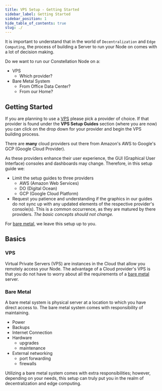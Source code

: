 ```yaml
---
title: VPS Setup - Getting Started
sidebar_label: Getting Started
sidebar_position: 1
hide_table_of_contents: true
slug: ./
---
```


<head>
  <meta
    name="description"
    content="The ChainProvider handles access to the chain RPC methods and underlying events. It complies with the EIP-1193 standard. Besides methods from the standard it adds a couple of utility methods related to provider activation."
  />
</head>

<intro-end />

It is important to understand that in the world of `Decentralization` and `Edge Computing`, the process of building a Server to run your Node on comes with a lot of decision making.

Do we want to run our Constellation Node on a:
- VPS
  - Which provider?
- Bare Metal System
  - From Office Data Center?
  - From our Home?

## Getting Started

If you are planning to use a [VPS](#vps) please pick a provider of choice.  If that provider is found under the **VPS Setup Guides** section (where you are now) you can click on the drop down for your provider and begin the VPS building process. 

There are **many** cloud providers out there from Amazon's AWS to Google's GCP (Google Cloud Provider).

As these providers enhance their user experience, the GUI (Graphical User Interface) consoles and dashboards may change.  Therefore, in this setup guide we:
   - Limit the setup guides to three providers
      - AWS (Amazon Web Services)
      - DO (Digital Ocean)
      - GCP (Google Cloud Platform)
   - Request you patience and understanding if the graphics in our guides do not sync up with any updated elements of the respective provider's console(s).  This is a common occurrence, as they are matured by there providers.  *The basic concepts should not change.*

For [bare metal](#bare-metal), we leave this setup up to you.  

## Basics 

### VPS

Virtual Private Servers (VPS) are instances in the Cloud that allow you remotely access your Node.  The advantage of a Cloud provider's VPS is that you do not have to worry about all the requirements of a [bare metal](#bare-metal) server.

### Bare Metal

A bare metal system is physical server at a location to which you have direct access to.  The bare metal system comes with responsibility of maintaining.
- Power
- Backups
- Internet Connection
- Hardware
  - upgrades
  - maintenance
- External networking
  - port forwarding
  - firewalls

Utilizing a bare metal system comes with extra responsibilities; however, depending on your needs, this setup can truly put you in the realm of decentralization and edge computing.